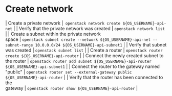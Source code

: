 # Create network

| Create a private network      |``` openstack network create ${OS_USERNAME}-api-net```         |
| Verify that the private network was created   | ```openstack network list```  |
| Create a subnet within the private network<br>space   | ```openstack subnet create --network ${OS_USERNAME}-api-net --subnet-range 10.0.0.0/24 ${OS_USERNAME}-api-subnet1```  |
| Verify that subnet was created        | ```openstack subnet list```   |
| Create a router       | ```openstack router create ${OS_USERNAME}-api-router```       |
| Connect the newly created subnet to the router        | ```openstack router add subnet ${OS_USERNAME}-api-router ${OS_USERNAME}-api-subnet1```        |
| Connect the router to the gateway named <br>"public"  | ```openstack router set --external-gateway public ${OS_USERNAME}-api-router```        |
| Verify that the router has been connected to the<br>gateway   | ```openstack router show ${OS_USERNAME}-api-router```         |

